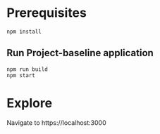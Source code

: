 # Prerequisites
``
npm install
``
## Run Project-baseline application
```
npm run build
npm start
```
# Explore
Navigate to https://localhost:3000
